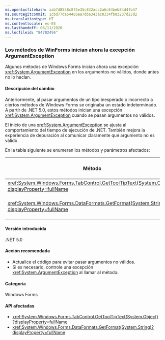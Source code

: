 ```yaml
---
ms.openlocfilehash: aab7d8538c875e35c832acc2a6c64beb84d4fb47
ms.sourcegitcommit: 1cbd77da54405ea7dba343ac0334fb03237d25d2
ms.translationtype: HT
ms.contentlocale: es-ES
ms.lasthandoff: 06/11/2020
ms.locfileid: "84702456"
---
```

### <a name="winforms-methods-now-throw-argumentexception"></a>Los métodos de WinForms inician ahora la excepción ArgumentException

Algunos métodos de Windows Forms inician ahora una excepción <xref:System.ArgumentException> en los argumentos no válidos, donde antes no lo hacían.

#### <a name="change-description"></a>Descripción del cambio

Anteriormente, al pasar argumentos de un tipo inesperado o incorrecto a ciertos métodos de Windows Forms se originaba un estado indeterminado. A partir de .NET 5.0, estos métodos inician una excepción <xref:System.ArgumentException> cuando se pasan argumentos no válidos.

El inicio de una <xref:System.ArgumentException> se ajusta al comportamiento del tiempo de ejecución de .NET. También mejora la experiencia de depuración al comunicar claramente qué argumento no es válido.

En la tabla siguiente se enumeran los métodos y parámetros afectados:

| Método | Nombre de parámetro | Condición | Versión agregada |
|-|-|-|-|
| <xref:System.Windows.Forms.TabControl.GetToolTipText(System.Object)?displayProperty=fullName> | `item` | El argumento no es del tipo <xref:System.Windows.Forms.TabPage>. | 5.0 (versión preliminar 1) |
| <xref:System.Windows.Forms.DataFormats.GetFormat(System.String)?displayProperty=fullName> | `format` | El argumento es `null`, <xref:System.String.Empty?displayProperty=nameWithType> o un espacio en blanco. | 5.0 (versión preliminar 5) |

#### <a name="version-introduced"></a>Versión introducida

.NET 5.0

#### <a name="recommended-action"></a>Acción recomendada

- Actualice el código para evitar pasar argumentos no válidos.
- Si es necesario, controle una excepción <xref:System.ArgumentException> al llamar al método.

#### <a name="category"></a>Categoría

Windows Forms

#### <a name="affected-apis"></a>API afectadas

- <xref:System.Windows.Forms.TabControl.GetToolTipText(System.Object)?displayProperty=fullName>
- <xref:System.Windows.Forms.DataFormats.GetFormat(System.String)?displayProperty=fullName>

<!-- 

#### Affected APIs

- `M:System.Windows.Forms.TabControl.GetToolTipText(System.Object)`
- `M:System.Windows.Forms.DataFormats.GetFormat(System.String)`

-->
